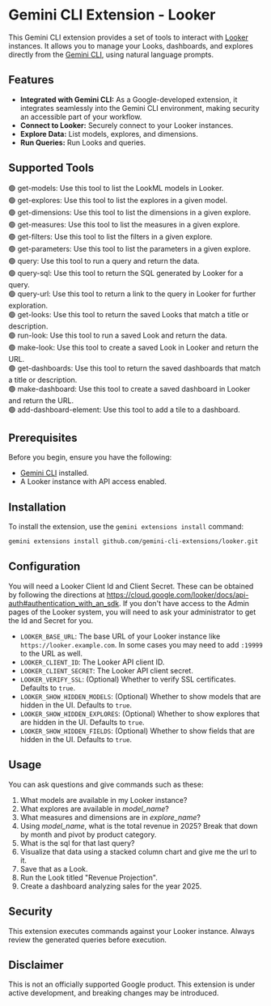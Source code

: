 # Gemini CLI Extension - Looker

This Gemini CLI extension provides a set of tools to interact with [Looker](https://cloud.google.com/looker/docs) instances. It allows you to manage your Looks, dashboards, and explores directly from the [Gemini CLI](https://google-gemini.github.io/gemini-cli/), using natural language prompts.

## Features

*   **Integrated with Gemini CLI:** As a Google-developed extension, it integrates seamlessly into the Gemini CLI environment, making security an accessible part of your workflow.
*   **Connect to Looker:** Securely connect to your Looker instances.
*   **Explore Data:** List models, explores, and dimensions.
*   **Run Queries:** Run Looks and queries.

## Supported Tools

🟢 get-models: Use this tool to list the LookML models in Looker.  
🟢 get-explores: Use this tool to list the explores in a given model.  
🟢 get-dimensions: Use this tool to list the dimensions in a given explore.  
🟢 get-measures: Use this tool to list the measures in a given explore.  
🟢 get-filters: Use this tool to list the filters in a given explore.  
🟢 get-parameters: Use this tool to list the parameters in a given explore.  
🟢 query: Use this tool to run a query and return the data.  
🟢 query-sql: Use this tool to return the SQL generated by Looker for a query.  
🟢 query-url: Use this tool to return a link to the query in Looker for further exploration.  
🟢 get-looks: Use this tool to return the saved Looks that match a title or description.  
🟢 run-look: Use this tool to run a saved Look and return the data.  
🟢 make-look: Use this tool to create a saved Look in Looker and return the URL.  
🟢 get-dashboards: Use this tool to return the saved dashboards that match a title or description.  
🟢 make-dashboard: Use this tool to create a saved dashboard in Looker and return the URL.  
🟢 add-dashboard-element: Use this tool to add a tile to a dashboard.  

## Prerequisites

Before you begin, ensure you have the following:

*   [Gemini CLI](https://github.com/google-gemini/gemini-cli) installed.
*   A Looker instance with API access enabled.

## Installation

To install the extension, use the `gemini extensions install` command:

```bash
gemini extensions install github.com/gemini-cli-extensions/looker.git
```

## Configuration

You will need a Looker Client Id and Client Secret. These can be obtained by
following the directions at
https://cloud.google.com/looker/docs/api-auth#authentication_with_an_sdk. If you
don't have access to the Admin pages of the Looker system, you will need to ask
your administrator to get the Id and Secret for you.

*   `LOOKER_BASE_URL`: The base URL of your Looker instance like
    `https://looker.example.com`. In some cases you may need to add `:19999` to
    the URL as well.
*   `LOOKER_CLIENT_ID`: The Looker API client ID.
*   `LOOKER_CLIENT_SECRET`: The Looker API client secret.
*   `LOOKER_VERIFY_SSL`: (Optional) Whether to verify SSL certificates. Defaults to `true`.
*   `LOOKER_SHOW_HIDDEN_MODELS`: (Optional) Whether to show models that are
    hidden in the UI. Defaults to `true`.
*   `LOOKER_SHOW_HIDDEN_EXPLORES`: (Optional) Whether to show explores that are
    hidden in the UI. Defaults to `true`.
*   `LOOKER_SHOW_HIDDEN_FIELDS`: (Optional) Whether to show fields that are
    hidden in the UI. Defaults to `true`.


## Usage
You can ask questions and give commands such as these:

1. What models are available in my Looker instance?
2. What explores are available in *model_name*?
3. What measures and dimensions are in *explore_name*?
4. Using *model_name*, what is the total revenue in 2025? Break that
   down by month and pivot by product category.
5. What is the sql for that last query?
6. Visualize that data using a stacked column chart and give me the url to it.
7. Save that as a Look.
8. Run the Look titled "Revenue Projection".
9. Create a dashboard analyzing sales for the year 2025.

## Security

This extension executes commands against your Looker instance. Always review the generated queries before execution.

## Disclaimer

This is not an officially supported Google product. This extension is under active development, and breaking changes may be introduced.

